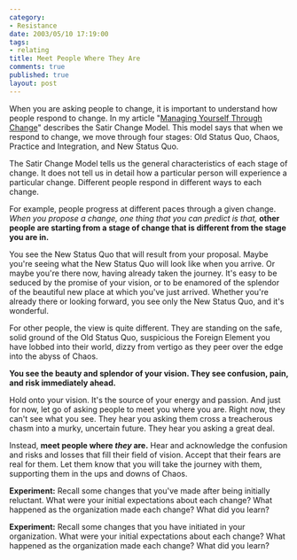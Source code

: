```yaml
--- 
category: 
- Resistance
date: 2003/05/10 17:19:00
tags: 
- relating
title: Meet People Where They Are
comments: true
published: true
layout: post
---
```


<p> When you are asking people to change, it is important to understand how people respond to change. In my article "<a href="/articles/managing_yourself_through_change">Managing Yourself Through Change</a>" describes the Satir Change Model. This model says that when we respond to change, we move through four stages: Old Status Quo, Chaos, Practice and Integration, and New Status Quo. </p>

<p> The Satir Change Model tells us the general characteristics of each stage of change. It does not tell us in detail how a particular person will experience a particular change. Different people respond in different ways to each change. </p>

<p> For example, people progress at different paces through a given change. <em>When you propose a change, one thing that you can predict is that,</em> <strong>other people are starting from a stage of change that is different from the stage you are in.</strong></p>

<p> You see the New Status Quo that will result from your proposal. Maybe you're seeing what the New Status Quo will look like when you arrive. Or maybe you're there now, having already taken the journey. It's easy to be seduced by the promise of your vision, or to be enamored of the splendor of the beautiful new place at which you've just arrived. Whether you're already there or looking forward, you see only the New Status Quo, and it's wonderful. </p>

<p> For other people, the view is quite different. They are standing on the safe, solid ground of the Old Status Quo, suspicious the Foreign Element you have lobbed into their world, dizzy from vertigo as they peer over the edge into the abyss of Chaos. </p>

<p><strong> You see the beauty and splendor of your vision. They see confusion, pain, and risk immediately ahead. </strong></p>

<p> Hold onto your vision. It's the source of your energy and passion. And just for now, let go of asking people to meet you where you are. Right now, they can't see what you see. They hear you asking them cross a treacherous chasm into a murky, uncertain future. They hear you asking a great deal. </p>

<p> Instead, <strong>meet people where <em>they</em> are.</strong> Hear and acknowledge the confusion and risks and losses that fill their field of vision. Accept that their fears are real for them. Let them know that you will take the journey with them, supporting them in the ups and downs of Chaos. </p>

<p><strong>Experiment:</strong> Recall some changes that you've made after being initially reluctant. What were your initial expectations about each change? What happened as the organization made each change? What did you learn? </p>

<p><strong>Experiment:</strong> Recall some changes that you have initiated in your organization. What were your initial expectations about each change? What happened as the organization made each change? What did you learn? </p>
